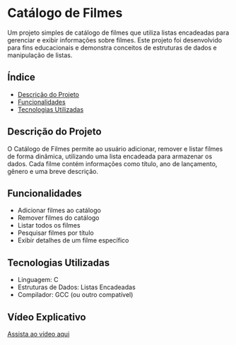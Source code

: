 # Catálogo de Filmes

Um projeto simples de catálogo de filmes que utiliza listas encadeadas para gerenciar e exibir informações sobre filmes. Este projeto foi desenvolvido para fins educacionais e demonstra conceitos de estruturas de dados e manipulação de listas.

## Índice

- [Descrição do Projeto](#descrição-do-projeto)
- [Funcionalidades](#funcionalidades)
- [Tecnologias Utilizadas](#tecnologias-utilizadas)

## Descrição do Projeto

O Catálogo de Filmes permite ao usuário adicionar, remover e listar filmes de forma dinâmica, utilizando uma lista encadeada para armazenar os dados. Cada filme contém informações como título, ano de lançamento, gênero e uma breve descrição.

## Funcionalidades

- Adicionar filmes ao catálogo
- Remover filmes do catálogo
- Listar todos os filmes
- Pesquisar filmes por título
- Exibir detalhes de um filme específico

## Tecnologias Utilizadas

- Linguagem: C
- Estruturas de Dados: Listas Encadeadas
- Compilador: GCC (ou outro compatível)

## Vídeo Explicativo

[Assista ao vídeo aqui](https://youtu.be/p0PllBRqj8E)
